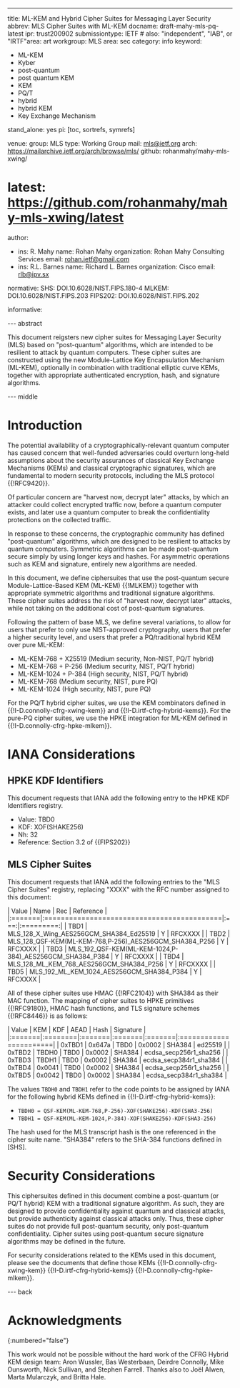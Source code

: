 ---
title: ML-KEM and Hybrid Cipher Suites for Messaging Layer Security
abbrev: MLS Cipher Suites with ML-KEM
docname: draft-mahy-mls-pq-latest
ipr: trust200902
submissiontype: IETF  # also: "independent", "IAB", or "IRTF"area: art
workgroup: MLS
area: sec
category: info
keyword:
 - ML-KEM
 - Kyber
 - post-quantum
 - post quantum KEM
 - KEM
 - PQ/T
 - hybrid
 - hybrid KEM
 - Key Exchange Mechanism

stand_alone: yes
pi: [toc, sortrefs, symrefs]

venue:
  group: MLS
  type: Working Group
  mail: mls@ietf.org
  arch: https://mailarchive.ietf.org/arch/browse/mls/
  github: rohanmahy/mahy-mls-xwing/
#  latest: https://github.com/rohanmahy/mahy-mls-xwing/latest

author:
 -  ins: R. Mahy
    name: Rohan Mahy
    organization: Rohan Mahy Consulting Services
    email: rohan.ietf@gmail.com
 -  ins: R.L. Barnes
    name: Richard L. Barnes
    organization: Cisco
    email: rlb@ipv.sx


normative:
  SHS: DOI.10.6028/NIST.FIPS.180-4
  MLKEM: DOI.10.6028/NIST.FIPS.203
  FIPS202: DOI.10.6028/NIST.FIPS.202

informative:

--- abstract

This document reigsters new cipher suites for Messaging Layer Security (MLS)
based on "post-quantum" algorithms, which are intended to be resilient to attack
by quantum computers.  These cipher suites are constructed using the new
Module-Lattice Key Encapsulation Mechanism (ML-KEM), optionally in combination
with traditional elliptic curve KEMs, together with appropriate authenticated
encryption, hash, and signature algorithms.

--- middle

# Introduction

The potential availability of a cryptographically-relevant quantum
computer has caused concern that well-funded adversaries could overturn
long-held assumptions about the security assurances of classical
Key Exchange Mechanisms (KEMs) and classical cryptographic signatures,
which are fundamental to modern security protocols, including the MLS
protocol {{!RFC9420}}.

Of particular concern are "harvest now, decrypt later" attacks, by which an
attacker could collect encrypted traffic now, before a quantum computer exists,
and later use a quantum computer to break the confidentiality protections on the
collected traffic.

In response to these concerns, the cryptographic community has defined
"post-quantum" algorithms, which are designed to be resilient to attacks by
quantum computers.  Symmetric algorithms can be made post-quantum secure simply
by using longer keys and hashes.  For asymmetric operations such as KEM and
signature, entirely new algorithms are needed.

In this document, we define ciphersuites that use the post-quantum secure
Module-Lattice-Based KEM (ML-KEM) {{!MLKEM}} together with appropriate symmetric
algorithms and traditional signature algorithms.  These cipher suites address
the risk of "harvest now, decrypt later" attacks, while not taking on the
additional cost of post-quantum signatures.

Following the pattern of base MLS, we define several variations, to allow for
users that prefer to only use NIST-approved cryptography, users that prefer a
higher security level, and users that prefer a PQ/traditional hybrid KEM over
pure ML-KEM:

* ML-KEM-768 + X25519 (Medium security, Non-NIST, PQ/T hybrid)
* ML-KEM-768 + P-256 (Medium security, NIST, PQ/T hybrid)
* ML-KEM-1024 + P-384 (High security, NIST, PQ/T hybrid)
* ML-KEM-768 (Medium security, NIST, pure PQ)
* ML-KEM-1024 (High security, NIST, pure PQ)

For the PQ/T hybrid cipher suites, we use the KEM combinators defined in
{{!I-D.connolly-cfrg-xwing-kem}} and {{!I-D.irtf-cfrg-hybrid-kems}}.  For the
pure-PQ cipher suites, we use the HPKE integration for ML-KEM defined in
{{!I-D.connolly-cfrg-hpke-mlkem}}.

# IANA Considerations

## HPKE KDF Identifiers

This document requests that IANA add the following entry to the HPKE KDF
Identifiers registry.

- Value: TBD0
- KDF: XOF(SHAKE256)
- Nh: 32
- Reference: Section 3.2 of {{FIPS202}}

## MLS Cipher Suites

This document requests that IANA add the following entries to the "MLS Cipher
Suites" registry, replacing "XXXX" with the RFC number assigned to this document:

| Value  | Name                                       | Rec | Reference |
|:=======|:===========================================|:===:|:=========:|
| TBD1 | MLS_128_X_Wing_AES256GCM_SHA384_Ed25519    |  Y  | RFCXXXX |
| TBD2 | MLS_128_QSF-KEM(ML-KEM-768,P-256)_AES256GCM_SHA384_P256      |  Y  | RFCXXXX |
| TBD3 | MLS_192_QSF-KEM(ML-KEM-1024,P-384)_AES256GCM_SHA384_P384     |  Y  | RFCXXXX |
| TBD4 | MLS_128_ML_KEM_768_AES256GCM_SHA384_P256   |  Y  | RFCXXXX |
| TBD5 | MLS_192_ML_KEM_1024_AES256GCM_SHA384_P384  |  Y  | RFCXXXX |

All of these cipher suites use HMAC {{!RFC2104}} with SHA384 as their MAC
function.
The mapping of cipher suites to HPKE primitives {{!RFC9180}}, HMAC hash functions,
and TLS signature schemes {{!RFC8446}} is as follows:

| Value  | KEM     | KDF    | AEAD   | Hash   | Signature              |
|:=======|:========|:=======|:=======|:=======|:=======================|
| 0xTBD1 | 0x647a  | TBD0   | 0x0002 | SHA384 | ed25519                |
| 0xTBD2 | TBDH0   | TBD0   | 0x0002 | SHA384 | ecdsa_secp256r1_sha256 |
| 0xTBD3 | TBDH1   | TBD0   | 0x0002 | SHA384 | ecdsa_secp384r1_sha384 |
| 0xTBD4 | 0x0041  | TBD0   | 0x0002 | SHA384 | ecdsa_secp256r1_sha256 |
| 0xTBD5 | 0x0042  | TBD0   | 0x0002 | SHA384 | ecdsa_secp384r1_sha384 |

The values `TBDH0` and `TBDH1` refer to the code points to be assigned by IANA
for the following hybrid KEMs defined in {{!I-D.irtf-cfrg-hybrid-kems}}:

* `TBDH0 = QSF-KEM(ML-KEM-768,P-256)-XOF(SHAKE256)-KDF(SHA3-256)`
* `TBDH1 = QSF-KEM(ML-KEM-1024,P-384)-XOF(SHAKE256)-KDF(SHA3-256)`

The hash used for the MLS transcript hash is the one referenced in the cipher
suite name. "SHA384" refers to the SHA-384 functions defined in [SHS].

# Security Considerations

This ciphersuites defined in this document combine a post-quantum (or PQ/T
hybrid) KEM with a traditional signature algorithm. As such, they are designed
to provide confidentiality against quantum and classical attacks, but provide
authenticity against classical attacks only.  Thus, these cipher suites do not
provide full post-quantum security, only post-quantum confidentiality.  Cipher
suites using post-quantum secure signature algorithms may be defined in the
future.

For security considerations related to the KEMs used in this document, please
see the documents that define those KEMs {{!I-D.connolly-cfrg-xwing-kem}}
{{!I-D.irtf-cfrg-hybrid-kems}} {{!I-D.connolly-cfrg-hpke-mlkem}}.

--- back

# Acknowledgments
{:numbered="false"}

This work would not be possible without the hard work of the CFRG Hybrid KEM
design team: Aron Wussler, Bas Westerbaan, Deirdre Connolly, Mike Ounsworth,
Nick Sullivan, and Stephen Farrell.
Thanks also to Joël Alwen, Marta Mularczyk, and Britta Hale.
